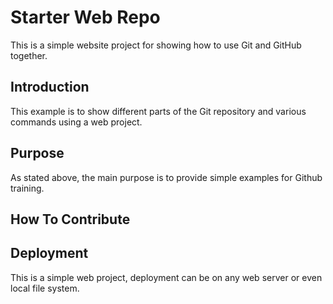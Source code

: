 # Starter Web Repo

This is a simple website project for showing how to use Git and GitHub 
together.

## Introduction
This example is to show different parts of the Git repository and 
various commands using a web project.


## Purpose

As stated above, the main purpose is to provide simple examples 
for Github training.


## How To Contribute

## Deployment

This is a simple web project, deployment can be on any web server or 
even local file system.

